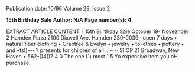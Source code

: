 Publication date: 10/96
Volume 29, Issue 2

**15th Birthday Sale**
**Author: N/A**
**Page number(s): 4**

EXTRACT ARTICLE CONTENT:
I 15th Bi:rthday Sale 
October 19- Noveznber 2 
Hamden Plaza 
2100 Dixwell Ave. Hamden 
230-0039 · open 7 days 
• natural fiber clothing 
• Crabtree & Evelyn 
• jewelry • toiletries 
• pottery • and 
•ts!)~·~'l presents for 
children of all 
,..~ 
~ 
SIIOP 
21 Broadway, New Haven • 562-()4()7 
4 
0 
The one (1) most 
1 5 
Yo 
expensive item you 
oH purchase.
